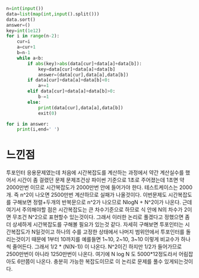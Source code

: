 ```py
n=int(input())
data=list(map(int,input().split()))
data.sort()
answer=()
key=int(1e12)
for i in range(n-2):
    cur=i
    a=cur+1
    b=n-1
    while a<b:
        if abs(key)>abs(data[cur]+data[a]+data[b]):
            key=data[cur]+data[a]+data[b]
            answer=(data[cur],data[a],data[b])
        if data[cur]+data[a]+data[b]<0:
            a+=1
        elif data[cur]+data[a]+data[b]>0:
            b-=1
        else:
            print(data[cur],data[a],data[b])
            exit(0)

for i in answer:
    print(i,end=' ')

```
<h1>느낀점</h1>
투포인터 응용문제였는데 처음에 시간복잡도를 계산하는 과정에서 약간 계산실수를 했어서 시간이 좀 걸렸던 문제
문제조건상 파이썬 기준으로 1초로 주어졌는데 1초면 약 2000만번 이므로 시간복잡도가 2000만번 안에 들어가야 한다.
테스트케이스는 2000개. 즉 n^2이 나오면 2500만번 계산하므로 실패가 나올것이다. 
이번문제도 시간복잡도를 구해보면 정렬+두개의 반복문으로 n^2가 나오므로
NlogN + N^2이가 나온다. 근데 여기서 주의해야할 점은 시간복잡도는 큰 차수기준으로 하므로 식 안에 N의 차수가 2이면 무조건 N^2으로 표현할수 있는것이다.
그래서 이러한 논리로 풀겠다고 정했으면 좀더 상세하게 시간복잡도를 구해볼 필요가 있는것 같다.
자세히 구해보면 투포인터는 시간복잡도가 N일것이고 하나의 수를 고정한 상태에서 나머지 범위안에서 투포인터를 돌리는것이기 때문에
1부터 10까지를 예를들면 1~10, 2~10, 3~10 이렇게 비교수가 하나씩 줄어든다.
그래서 1/2 * (N(N-1)) 이 나온다. N^2이긴 하지만 1/2가 들어가므로 2500만번이 아니라 1250만번이 나온다.
여기에 N log N 도 5000*12정도라서 어림잡아도 6만쯤이 나온다. 충분히 가능한 복잡도이므로 
이 논리로 문제를 풀수 있게되는것이다.
